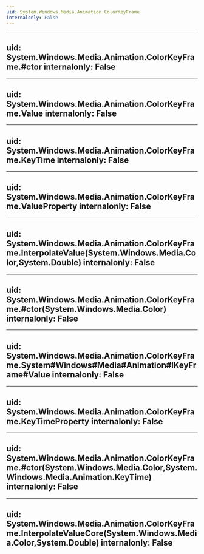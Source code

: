 ```yaml
---
uid: System.Windows.Media.Animation.ColorKeyFrame
internalonly: False
---
```


---
uid: System.Windows.Media.Animation.ColorKeyFrame.#ctor
internalonly: False
---

---
uid: System.Windows.Media.Animation.ColorKeyFrame.Value
internalonly: False
---

---
uid: System.Windows.Media.Animation.ColorKeyFrame.KeyTime
internalonly: False
---

---
uid: System.Windows.Media.Animation.ColorKeyFrame.ValueProperty
internalonly: False
---

---
uid: System.Windows.Media.Animation.ColorKeyFrame.InterpolateValue(System.Windows.Media.Color,System.Double)
internalonly: False
---

---
uid: System.Windows.Media.Animation.ColorKeyFrame.#ctor(System.Windows.Media.Color)
internalonly: False
---

---
uid: System.Windows.Media.Animation.ColorKeyFrame.System#Windows#Media#Animation#IKeyFrame#Value
internalonly: False
---

---
uid: System.Windows.Media.Animation.ColorKeyFrame.KeyTimeProperty
internalonly: False
---

---
uid: System.Windows.Media.Animation.ColorKeyFrame.#ctor(System.Windows.Media.Color,System.Windows.Media.Animation.KeyTime)
internalonly: False
---

---
uid: System.Windows.Media.Animation.ColorKeyFrame.InterpolateValueCore(System.Windows.Media.Color,System.Double)
internalonly: False
---
